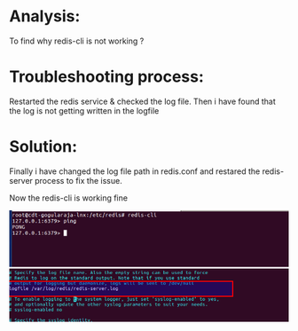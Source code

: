 # Analysis:

To find why redis-cli is not working ?

# Troubleshooting process:

Restarted the redis service & checked the log file. Then i have found that the log is not getting written in the logfile


# Solution:

Finally i have changed the log file path in redis.conf and restared the redis-server process to fix the issue.

Now the redis-cli is working fine


![redis-cli](https://github.com/gogularaja229/Devops_Exercise/blob/master/Exercise3/Selection_282.png)
![redis-conf](https://github.com/gogularaja229/Devops_Exercise/blob/master/Exercise3/Selection_283.png)
